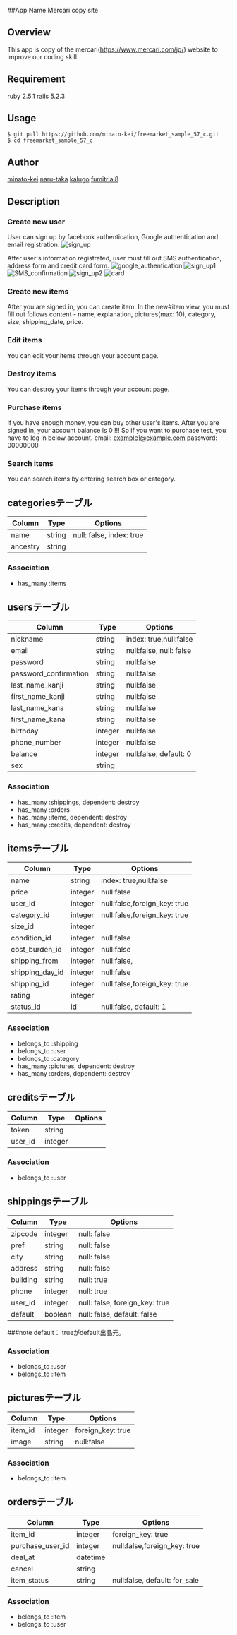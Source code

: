 ##App Name
Mercari copy site

## Overview
This app is copy of the mercari(https://www.mercari.com/jp/)  website to improve our coding skill.

## Requirement
ruby 2.5.1
rails 5.2.3

## Usage
```
$ git pull https://github.com/minato-kei/freemarket_sample_57_c.git
$ cd freemarket_sample_57_c
```

## Author
[minato-kei](https://github.com/minato-kei)
[naru-taka](https://github.com/naru-taka)
[kalugo](https://github.com/kalugo)
[fumitrial8](https://github.com/fumitrial8)

## Description
### Create new user
User can sign up by facebook authentication, Google authentication and email registration.
<img src="/sign_up.png" alt="sign_up" title="sign_up">

After user's information registrated, user must fill out SMS authentication, address form and credit card form.
<img src="/google_authentication.png" alt="google_authentication" title="google_authentication">
<img src="/sign_up1.png" alt="sign_up1" title="sign_up1">
<img src="/SMS_confirmation.png" alt="SMS_confirmation" title="SMS_confirmation">
<img src="/sign_up2.png" alt="sign_up2" title="sign_up2">
<img src="/card.png" alt="card" title="card">

### Create new items
After you are signed in, you can create item. In the new#item view, you must fill out follows content - name, explanation, pictures(max: 10), category, size, shipping_date, price.

### Edit items
You can edit your items through your account page.

### Destroy items
You can destroy your items through your account page.

### Purchase items
If you have enough money, you can buy other user's items.
After you are signed in, your account balance is 0 !!!
So if you want to purchase test, you have to log in below account.
email: example1@example.com
password: 00000000

### Search items
You can search items by entering search box or category.

## categoriesテーブル

|Column|Type|Options|
|------|----|-------|
|name|string|null: false, index: true|
|ancestry|string|     |

### Association
- has_many   :items

## usersテーブル
|Column               |Type     |Options                              |
|---------------------|---------|-------------------------------------|
|nickname             |string   |index: true,null:false               |
|email                |string   |null:false, null: false                    |
|password             |string   |null:false                           |
|password_confirmation|string   |null:false                           |
|last_name_kanji      |string   |null:false                           |
|first_name_kanji     |string   |null:false                           |
|last_name_kana       |string   |null:false                           |
|first_name_kana      |string   |null:false                           |
|birthday             |integer  |null:false                           |
|phone_number         |integer  |null:false                           |
|balance              |integer  |null:false, default: 0               |
|sex                  |string   |                                     |
### Association
- has_many :shippings, dependent: destroy
- has_many :orders
- has_many :items, dependent: destroy
- has_many :credits, dependent: destroy

## itemsテーブル
|Column               |Type     |Options                              |
|---------------------|---------|-------------------------------------|
|name                 |string   |index: true,null:false               |
|price                |integer  |null:false                           |
|user_id              |integer  |null:false,foreign_key: true         |
|category_id          |integer  |null:false,foreign_key: true         |
|size_id                 |integer   |                                     |
|condition_id            |integer   |null:false                           |
|cost_burden_id         |integer  |null:false                           |
|shipping_from        |integer   |null:false,                          |
|shipping_day_id         |integer   |null:false                           |
|shipping_id          |integer  |null:false,foreign_key: true         |
|rating               |integer  |                                     |
|status_id               |id   |null:false, default: 1         |
### Association

- belongs_to  :shipping
- belongs_to  :user
- belongs_to  :category
- has_many    :pictures, dependent: destroy
- has_many    :orders, dependent: destroy

## creditsテーブル

|Column|Type|Options|
|------|----|-------|
|token|string||
|user_id|integer||

### Association
- belongs_to :user

## shippingsテーブル

|Column|Type|Options|
|------|----|-------|
|zipcode|integer|null: false|
|pref|string|null: false|
|city|string|null: false|
|address|string|null: false|
|building|string|null: true|
|phone|integer|null: true|
|user_id|integer|null: false, foreign_key: true|
|default|boolean|null: false, default: false|

###note
default： trueがdefault出品元。


### Association
- belongs_to :user
- belongs_to :item

## picturesテーブル
|Column               |Type     |Options                              |
|---------------------|---------|-------------------------------------|
|item_id              |integer  |foreign_key: true                    |
|image            |string   |null:false                           |
### Association
- belongs_to :item


## ordersテーブル
|Column               |Type     |Options                              |
|---------------------|---------|-------------------------------------|
|item_id              |integer  |foreign_key: true                    |
|purchase_user_id     |integer  |null:false,foreign_key: true         |
|deal_at              |datetime |                                     |
|cancel               |string   |                                     |
|item_status          |string   |null:false, default: for_sale        |

### Association
- belongs_to :item
- belongs_to :user